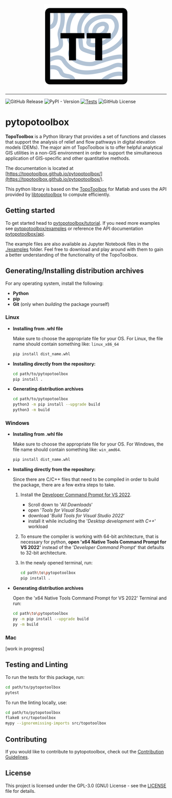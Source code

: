<p align="center">
  <img src="https://github.com/topotoolbox/pytopotoolbox/blob/main/docs/logo.png?raw=true" alt="pytopotoolbox Logo">
</p>

-------------------

![GitHub Release](https://img.shields.io/github/v/release/topotoolbox/pytopotoolbox)
![PyPI - Version](https://img.shields.io/pypi/v/topotoolbox)
[![Tests](https://github.com/topotoolbox/pytopotoolbox/workflows/CI/badge.svg)](https://github.com/topotoolbox/pytopotoolbox/actions)
![GitHub License](https://img.shields.io/github/license/topotoolbox/pytopotoolbox)

# pytopotoolbox

**TopoToolbox** is a Python library that provides a set of functions and classes that support the analysis of relief and flow pathways in digital elevation models (DEMs). The major aim of TopoToolbox is to offer helpful analytical GIS utilities in a non-GIS environment in order to support the simultaneous application of GIS-specific and other quantitative methods.

The documentation is located at [https://topotoolbox.github.io/pytopotoolbox/](https://topotoolbox.github.io/pytopotoolbox/).

This python library is based on the [TopoToolbox](https://topotoolbox.wordpress.com/) for Matlab and uses the API provided by [libtopotoolbox](https://topotoolbox.github.io/libtopotoolbox/) to compute efficiently.

## Getting started

To get started head to [pytopotoolbox/tutorial](https://topotoolbox.github.io/pytopotoolbox/tutorial.html). If you need more examples see [pytopotoolbox/examples](https://topotoolbox.github.io/pytopotoolbox/examples.html) or reference the API documentation [pytopotoolbox/api](https://topotoolbox.github.io/pytopotoolbox/api.html).

The example files are also available as Jupyter Notebook files in the [./examples](/examples/) folder. Feel free to download and play around with them to gain a better understanding of the functionality of the TopoToolbox.

## Generating/Installing distribution archives

For any operating system, install the following:

- **Python**
- **pip**
- **Git** (only when _building_ the package yourself)

### Linux

- **Installing from .whl file**

    Make sure to choose the appropriate file for your OS. For Linux, the file name should contain something like: `linux_x86_64`

    ```bash
    pip install dist_name.whl
    ```

- **Installing directly from the repository:**

    ```bash
    cd path/to/pytopotoolbox
    pip install .
    ```

- **Generating distribution archives**

    ```bash
    cd path/to/pytopotoolbox
    python3 -m pip install --upgrade build
    python3 -m build
    ```

### Windows

- **Installing from .whl file**

    Make sure to choose the appropriate file for your OS. For Windows, the file name should contain something like: `win_amd64`.

    ```bash
    pip install dist_name.whl
    ```

- **Installing directly from the repository:**

    Since there are C/C++ files that need to be compiled in order to build the package, there are a few extra steps to take.

    1. Install the [Developer Command Prompt for VS 2022](https://visualstudio.microsoft.com/downloads/).
        - Scroll down to '_All Downloads_'
        - open '_Tools for Visual Studio_'
        - download '_Build Tools for Visual Studio 2022_'
        - install it while including the '_Desktop development with C++_' workload
    2. To ensure the compiler is working with 64-bit architecture, that is necessary for python, **open 'x64 Native Tools Command Prompt for VS 2022'** instead of the '_Developer Command Prompt_' that defaults to 32-bit architecture.
    3. In the newly opened terminal, run:

        ```bash
        cd path\to\pytopotoolbox
        pip install .
        ```

- **Generating distribution archives**

    Open the 'x64 Native Tools Command Prompt for VS 2022' Terminal and run:

    ```bash
    cd path\to\pytopotoolbox
    py -m pip install --upgrade build
    py -m build
    ```

### Mac

[work in progress]

## Testing and Linting

To run the tests for this package, run:

```bash
cd path/to/pytopotoolbox
pytest
```

To run the linting locally, use:

```bash
cd path/to/pytopotoolbox
flake8 src/topotoolbox
mypy --ignoremissing-imports src/topotoolbox
```

## Contributing

If you would like to contribute to pytopotoolbox, check out the [Contribution Guidelines](./CONTRIBUTING.md).

## License

This project is licensed under the GPL-3.0 (GNU) License - see the [LICENSE](./LICENSE) file for details.
